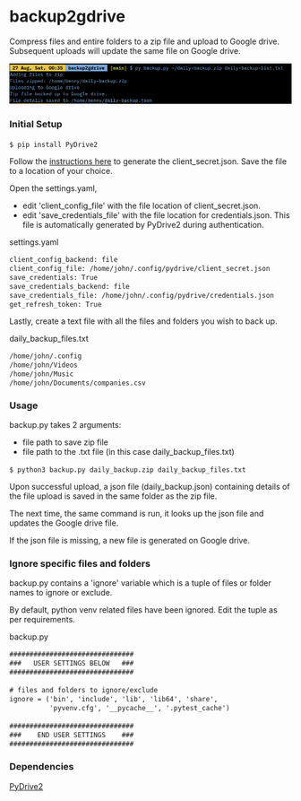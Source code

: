 # backup2gdrive
Compress files and entire folders to a zip file and upload to Google drive.
Subsequent uploads will update the same file on Google drive.

![Screenshot](/screenshot.png)

### Initial Setup
`$ pip install PyDrive2`

Follow the [instructions here](https://docs.iterative.ai/PyDrive2/quickstart/#authentication) to generate the client_secret.json.
Save the file to a location of your choice.

Open the settings.yaml,
- edit 'client_config_file' with the file location of client_secret.json.
- edit 'save_credentials_file' with the file location for credentials.json. This file is automatically generated by PyDrive2 during authentication.

settings.yaml
```
client_config_backend: file
client_config_file: /home/john/.config/pydrive/client_secret.json
save_credentials: True
save_credentials_backend: file
save_credentials_file: /home/john/.config/pydrive/credentials.json
get_refresh_token: True
```

Lastly, create a text file with all the files and folders you wish to back up.

daily_backup_files.txt
```
/home/john/.config
/home/john/Videos
/home/john/Music
/home/john/Documents/companies.csv
```

### Usage
backup.py takes 2 arguments:
- file path to save zip file
- file path to the .txt file (in this case daily_backup_files.txt)

`$ python3 backup.py daily_backup.zip daily_backup_files.txt`

Upon successful upload, a json file (daily_backup.json) containing details of the file upload is saved in the same folder as the zip file.

The next time, the same command is run, it looks up the json file and updates the Google drive file.

If the json file is missing, a new file is generated on Google drive.

### Ignore specific files and folders
backup.py contains a 'ignore' variable which is a tuple of files or folder names to ignore or exclude.

By default, python venv related files have been ignored.
Edit the tuple as per requirements.

backup.py
```
###############################
###   USER SETTINGS BELOW   ###
###############################

# files and folders to ignore/exclude
ignore = ('bin', 'include', 'lib', 'lib64', 'share',
          'pyvenv.cfg', '__pycache__', '.pytest_cache')

###############################
###    END USER SETTINGS    ###
###############################
```
### Dependencies
[PyDrive2](https://pypi.org/project/PyDrive2/)
